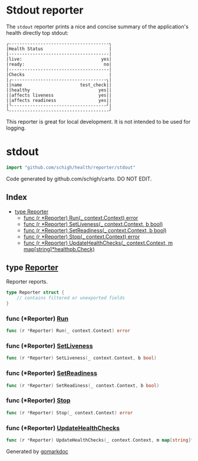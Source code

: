 # Stdout reporter

The `stdout` reporter prints a nice and concise summary of the application's health directly top stdout:
```
╭--------------------------------------╮
|Health Status                         |
|--------------------------------------|
|live:                              yes|
|ready:                              no|
|--------------------------------------|
|Checks                                |
|╭------------------------------------╮|
||name                      test_check||
||healthy                          yes||
||affects liveness                 yes||
||affects readiness                yes||
|╰------------------------------------╯|
╰--------------------------------------╯

```

This reporter is great for local development. It is not intended to be used for logging.

<!-- gomarkdoc:embed:start -->

<!-- Code generated by gomarkdoc. DO NOT EDIT -->

# stdout

```go
import "github.com/schigh/health/reporter/stdout"
```

Code generated by github.com/schigh/carto. DO NOT EDIT.

## Index

- [type Reporter](<#Reporter>)
  - [func \(r \*Reporter\) Run\(\_ context.Context\) error](<#Reporter.Run>)
  - [func \(r \*Reporter\) SetLiveness\(\_ context.Context, b bool\)](<#Reporter.SetLiveness>)
  - [func \(r \*Reporter\) SetReadiness\(\_ context.Context, b bool\)](<#Reporter.SetReadiness>)
  - [func \(r \*Reporter\) Stop\(\_ context.Context\) error](<#Reporter.Stop>)
  - [func \(r \*Reporter\) UpdateHealthChecks\(\_ context.Context, m map\[string\]\*healthpb.Check\)](<#Reporter.UpdateHealthChecks>)


<a name="Reporter"></a>
## type [Reporter](<https://github.com/schigh/health/blob/main/reporter/stdout/reporter.go#L26-L30>)

Reporter reports.

```go
type Reporter struct {
    // contains filtered or unexported fields
}
```

<a name="Reporter.Run"></a>
### func \(\*Reporter\) [Run](<https://github.com/schigh/health/blob/main/reporter/stdout/reporter.go#L32>)

```go
func (r *Reporter) Run(_ context.Context) error
```



<a name="Reporter.SetLiveness"></a>
### func \(\*Reporter\) [SetLiveness](<https://github.com/schigh/health/blob/main/reporter/stdout/reporter.go#L44>)

```go
func (r *Reporter) SetLiveness(_ context.Context, b bool)
```



<a name="Reporter.SetReadiness"></a>
### func \(\*Reporter\) [SetReadiness](<https://github.com/schigh/health/blob/main/reporter/stdout/reporter.go#L52>)

```go
func (r *Reporter) SetReadiness(_ context.Context, b bool)
```



<a name="Reporter.Stop"></a>
### func \(\*Reporter\) [Stop](<https://github.com/schigh/health/blob/main/reporter/stdout/reporter.go#L40>)

```go
func (r *Reporter) Stop(_ context.Context) error
```



<a name="Reporter.UpdateHealthChecks"></a>
### func \(\*Reporter\) [UpdateHealthChecks](<https://github.com/schigh/health/blob/main/reporter/stdout/reporter.go#L60>)

```go
func (r *Reporter) UpdateHealthChecks(_ context.Context, m map[string]*healthpb.Check)
```



Generated by [gomarkdoc](<https://github.com/princjef/gomarkdoc>)


<!-- gomarkdoc:embed:end -->
